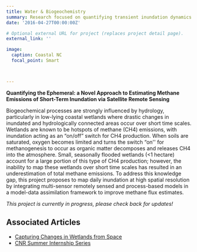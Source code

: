 ```yaml
---
title: Water & Biogeochemistry
summary: Research focused on quantifying transient inundation dynamics to better understand carbon and methane cycling in wetland ecosystems over time.
date: '2016-04-27T00:00:00Z'

# Optional external URL for project (replaces project detail page).
external_link: ''

image:
  caption: Coastal NC
  focal_point: Smart



---
```

**Quantifying the Ephemeral: a Novel Approach to Estimating Methane Emissions of Short-Term Inundation via Satellite Remote Sensing**
&nbsp;

Biogeochemical processes are strongly influenced by hydrology, particularly in low-lying coastal wetlands where drastic changes in inundated and hydrologically connected areas occur over short time scales.  Wetlands are known to be hotspots of methane (CH4) emissions, with inundation acting as an “on/off” switch for CH4 production.  When soils are saturated, oxygen becomes limited and turns the switch “on'' for methanogenesis to occur as organic matter decomposes and releases CH4 into the atmosphere. Small, seasonally flooded wetlands (<1 hectare) account for a large portion of this type of CH4 production; however, the inability to map these wetlands over short time scales has resulted in an underestimation of total methane emissions. To address this knowledge gap, this project proposes to map daily inundation at high spatial resolution by integrating multi-sensor remotely sensed and process-based models in a model-data assimilation framework to improve methane flux estimates. 
&nbsp;

*This project is currently in progress, please check back for updates!*

## Associated Articles 

* [Capturing Changes in Wetlands from Space](https://cnr.ncsu.edu/news/2023/08/jenna-abrahamson-develops-remote-sensing-methods-to-predict-flooding/)
* [CNR Summer Internship Series](https://cnr.ncsu.edu/news/2023/08/jenna-abrahamson-develops-remote-sensing-methods-to-predict-flooding/)
